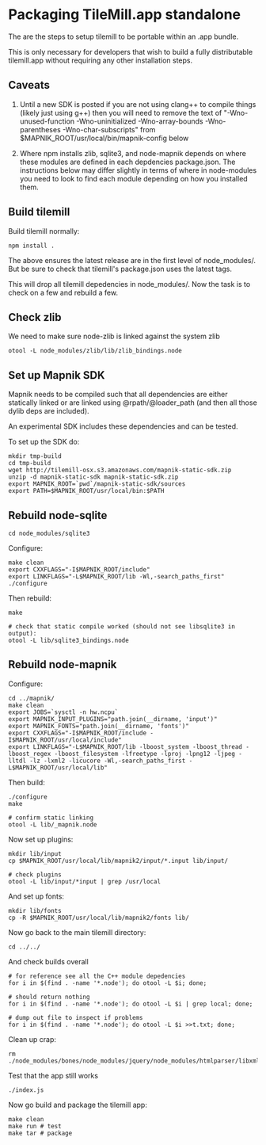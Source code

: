 # Packaging TileMill.app standalone

The are the steps to setup tilemill to be portable within an .app bundle.

This is only necessary for developers that wish to build a fully
distributable tilemill.app without requiring any other installation steps.


## Caveats

1) Until a new SDK is posted if you are not using clang++ to compile things (likely just using g++)
then you will need to remove the text of "-Wno-unused-function -Wno-uninitialized -Wno-array-bounds -Wno-parentheses -Wno-char-subscripts" from $MAPNIK_ROOT/usr/local/bin/mapnik-config below

2) Where npm installs zlib, sqlite3, and node-mapnik depends on where these
modules are defined in each depdencies package.json. The instructions below
may differ slightly in terms of where in node-modules you need to look to find
each module depending on how you installed them.


## Build tilemill

Build tilemill normally:

    npm install .


The above ensures the latest release are in the first level of node_modules/. But
be sure to check that tilemill's package.json uses the latest tags.


This will drop all tilemill depedencies in node_modules/. Now the task is to check on a few
and rebuild a few.


## Check zlib

We need to make sure node-zlib is linked against the system zlib

    otool -L node_modules/zlib/lib/zlib_bindings.node


## Set up Mapnik SDK

Mapnik needs to be compiled such that all dependencies are either statically linked
or are linked using @rpath/@loader_path (and then all those dylib deps are included).

An experimental SDK includes these dependencies and can be tested.

To set up the SDK do:

    mkdir tmp-build
    cd tmp-build
    wget http://tilemill-osx.s3.amazonaws.com/mapnik-static-sdk.zip
    unzip -d mapnik-static-sdk mapnik-static-sdk.zip
    export MAPNIK_ROOT=`pwd`/mapnik-static-sdk/sources
    export PATH=$MAPNIK_ROOT/usr/local/bin:$PATH


## Rebuild node-sqlite

    cd node_modules/sqlite3


Configure:

    make clean
    export CXXFLAGS="-I$MAPNIK_ROOT/include"
    export LINKFLAGS="-L$MAPNIK_ROOT/lib -Wl,-search_paths_first"
    ./configure


Then rebuild:

    make

    # check that static compile worked (should not see libsqlite3 in output):
    otool -L lib/sqlite3_bindings.node


## Rebuild node-mapnik


Configure:

    cd ../mapnik/
    make clean
    export JOBS=`sysctl -n hw.ncpu`
    export MAPNIK_INPUT_PLUGINS="path.join(__dirname, 'input')"
    export MAPNIK_FONTS="path.join(__dirname, 'fonts')"
    export CXXFLAGS="-I$MAPNIK_ROOT/include -I$MAPNIK_ROOT/usr/local/include"
    export LINKFLAGS="-L$MAPNIK_ROOT/lib -lboost_system -lboost_thread -lboost_regex -lboost_filesystem -lfreetype -lproj -lpng12 -ljpeg -lltdl -lz -lxml2 -licucore -Wl,-search_paths_first -L$MAPNIK_ROOT/usr/local/lib"


Then build:

    ./configure
    make

    # confirm static linking
    otool -L lib/_mapnik.node


Now set up plugins:

    mkdir lib/input
    cp $MAPNIK_ROOT/usr/local/lib/mapnik2/input/*.input lib/input/

    # check plugins
    otool -L lib/input/*input | grep /usr/local


And set up fonts:

    mkdir lib/fonts
    cp -R $MAPNIK_ROOT/usr/local/lib/mapnik2/fonts lib/


Now go back to the main tilemill directory:

    cd ../../


And check builds overall

    # for reference see all the C++ module depedencies
    for i in $(find . -name '*.node'); do otool -L $i; done;

    # should return nothing
    for i in $(find . -name '*.node'); do otool -L $i | grep local; done;

    # dump out file to inspect if problems
    for i in $(find . -name '*.node'); do otool -L $i >>t.txt; done;


Clean up crap:

    rm ./node_modules/bones/node_modules/jquery/node_modules/htmlparser/libxmljs.node


Test that the app still works

    ./index.js


Now go build and package the tilemill app:

    make clean
    make run # test
    make tar # package

